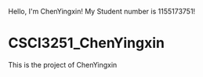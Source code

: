 Hello, I'm ChenYingxin!
My Student number is 1155173751!
# CSCI3251_ChenYingxin
This is the project of ChenYingxin
